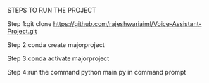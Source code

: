 STEPS TO RUN THE PROJECT

Step 1:git clone https://github.com/rajeshwariaiml/Voice-Assistant-Project.git

Step 2:conda create majorproject

Step 3:conda activate majorproject

Step 4:run the command python main.py in command prompt
